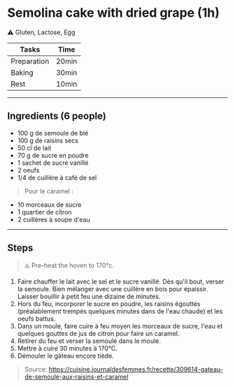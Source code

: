 # Semolina cake with dried grape (1h)

:warning: Gluten, Lactose, Egg

Tasks | Time
------------ | ------------- 
Preparation  | 20min
Baking  | 30min
Rest  | 10min

---

## Ingredients (6 people)

- 100 g de semoule de blé
- 100 g de raisins secs
- 50 cl de lait
- 70 g de sucre en poudre
- 1 sachet de sucre vanillé
- 2 oeufs
- 1/4 de cuillère à café de sel

> Pour le caramel :
- 10 morceaux de sucre
- 1 quartier de citron
- 2 cuillères à soupe d'eau

---

## Steps

> :hotsprings: Pre-heat the hoven to 170°c.

1. Faire chauffer le lait avec le sel et le sucre vanillé. Dès qu'il bout, verser la semoule. Bien mélanger avec une cuillère en bois pour épaissir. Laisser bouillir à petit feu une dizaine de minutes.
2. Hors du feu, incorporer le sucre en poudre, les raisins égouttés (préalablement trempés quelques minutes dans de l'eau chaude) et les oeufs battus.
3. Dans un moule, faire cuire à feu moyen les morceaux de sucre, l'eau et quelques gouttes de jus de citron pour faire un caramel.
4. Retirer du feu et verser la semoule dans le moule. 
5. Mettre à cuire 30 minutes à 170°C. 
6. Démouler le gâteau encore tiède.



> Source: https://cuisine.journaldesfemmes.fr/recette/309614-gateau-de-semoule-aux-raisins-et-caramel
